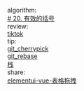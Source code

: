 algorithm:  
[# 20. 有效的括号](/algorithm/arts_week3_20190729/solution.php)  
review:  
[tiktok](/review/arts_week3_20190729/readme.md)  
tip:   
[git_cherrypick](/tip/arts_week3_20190729/git_cherrypick.md)  
[git_rebase](/tip/arts_week3_20190729/git_rebase.md)  
[栈](/tip/arts_week3_20190729/栈.md)  
share:   
[elementui-vue-表格拖拽](/share/arts_week3_20190729/readme.md)

